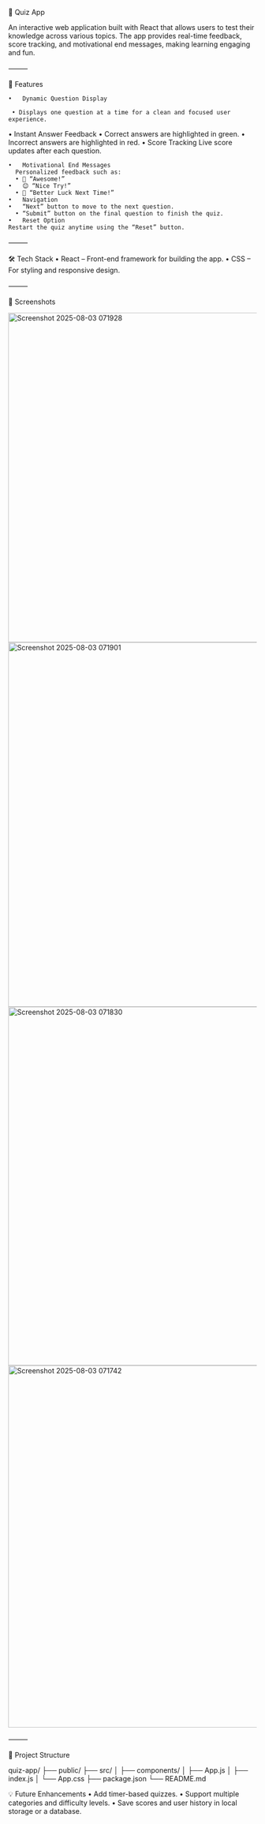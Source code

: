 🎯 Quiz App

An interactive web application built with React that allows users to test their knowledge across various topics. The app provides real-time feedback, score tracking, and motivational end messages, making learning engaging and fun.

⸻

🚀 Features

	•	Dynamic Question Display
 
     • Displays one question at a time for a clean and focused user experience.

  • Instant Answer Feedback
	   •	Correct answers are highlighted in green.
	   •	Incorrect answers are highlighted in red.
  •	Score Tracking
      Live score updates after each question.

	•	Motivational End Messages
      Personalized feedback such as:
	  •	🎉 “Awesome!”
  	•	😊 “Nice Try!”
	  •	🙁 “Better Luck Next Time!”
	•	Navigation
  	•	“Next” button to move to the next question.
	  •	“Submit” button on the final question to finish the quiz.
	•	Reset Option
    Restart the quiz anytime using the “Reset” button.

⸻

🛠️ Tech Stack
	•	React – Front-end framework for building the app.
	•	CSS – For styling and responsive design.

⸻

📸 Screenshots

<img width="912" height="668" alt="Screenshot 2025-08-03 071928" src="https://github.com/user-attachments/assets/ecbf41e5-42df-48fa-b5c8-16cfd145c2a5" />
<img width="913" height="739" alt="Screenshot 2025-08-03 071901" src="https://github.com/user-attachments/assets/23036b74-0c8e-4d0d-88cc-6438a9be3af5" />
<img width="1004" height="727" alt="Screenshot 2025-08-03 071830" src="https://github.com/user-attachments/assets/1804d9dd-5d34-458a-bc35-6df46d3f168f" />
<img width="935" height="734" alt="Screenshot 2025-08-03 071742" src="https://github.com/user-attachments/assets/995d358f-52f7-4d2e-b883-3b23c19298dd" />

⸻

📁 Project Structure

quiz-app/
├── public/
├── src/
│   ├── components/
│   ├── App.js
│   ├── index.js
│   └── App.css
├── package.json
└── README.md


💡 Future Enhancements
	•	Add timer-based quizzes.
	•	Support multiple categories and difficulty levels.
	•	Save scores and user history in local storage or a database.
